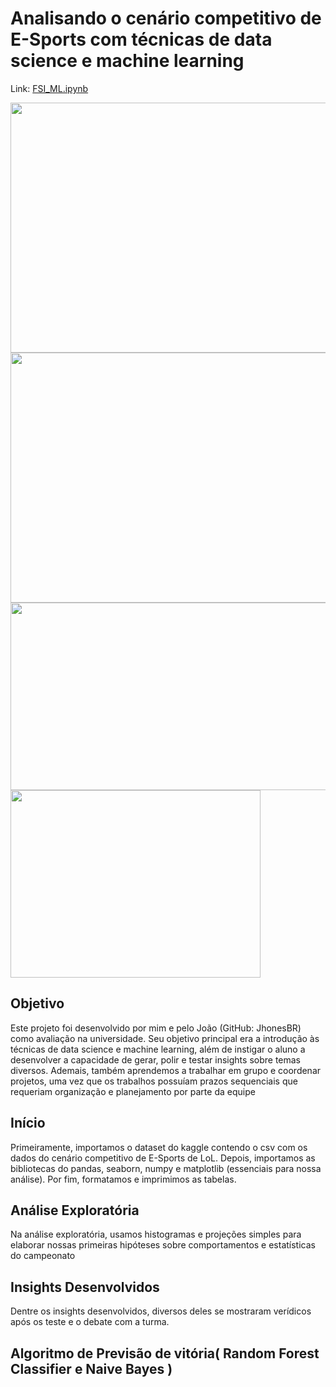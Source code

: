 # Analisando o cenário competitivo de E-Sports com técnicas de data science e machine learning

Link: [FSI_ML.ipynb](/FSI_ML.ipynb)

<img src = "https://user-images.githubusercontent.com/68029637/97033725-2bad5b80-153a-11eb-9956-a980a11e835b.png" width = "800" height = "400">
<img src = "https://user-images.githubusercontent.com/68029637/97033779-3f58c200-153a-11eb-8120-fbf9f477269e.png" width = "800" height = "400">
<img src = "https://user-images.githubusercontent.com/68029637/97033786-4253b280-153a-11eb-8e7f-2727c2dc85ea.png" width = "600" height = "300">
<img src = "https://user-images.githubusercontent.com/68029637/97033795-4384df80-153a-11eb-89d8-409aa7ac03e7.png" width = "400" height = "300">

## Objetivo 

Este projeto foi desenvolvido por mim e pelo João (GitHub: JhonesBR) como avaliação na universidade. Seu objetivo principal era a introdução às técnicas de data science e machine learning, além de instigar o aluno a desenvolver a capacidade de gerar, polir e testar insights sobre temas diversos. Ademais, também aprendemos a trabalhar em grupo e coordenar projetos, uma vez que os trabalhos possuíam prazos sequenciais que requeriam organização e planejamento por parte da equipe

## Início

Primeiramente, importamos o dataset do kaggle contendo o csv com os dados do cenário competitivo de E-Sports de LoL. Depois, importamos as bibliotecas do pandas, seaborn, numpy e matplotlib (essenciais para nossa análise). Por fim, formatamos e imprimimos as tabelas.

## Análise Exploratória

Na análise exploratória, usamos histogramas e projeções simples para elaborar nossas primeiras hipóteses sobre comportamentos e estatísticas do campeonato

## Insights Desenvolvidos

Dentre os insights desenvolvidos, diversos deles se mostraram verídicos após os teste e o debate com a turma.

## Algoritmo de Previsão de vitória( Random Forest Classifier e Naive Bayes )




